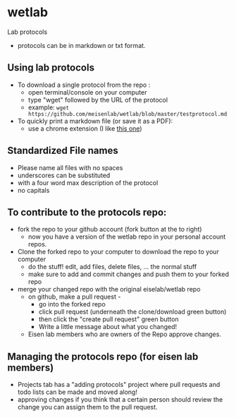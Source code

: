 # wetlab
Lab protocols

- protocols can be in markdown or txt format. 

## Using lab protocols
* To download a single protocol from the repo : 
    - open terminal/console on your computer
    - type "wget" followed by the URL of the protocol
    - example: `wget https://github.com/meisenlab/wetlab/blob/master/testprotocol.md`
* To quickly print a markdown file (or save it as a PDF):
    - use a chrome extension (I like [this one](https://chrome.google.com/webstore/detail/github-markdown-printer/fehpdlpmcegfpbkgcnaleindodeegapk/related?hl=en-US)) 

## Standardized File names
- Please name all files with no spaces
- underscores can be substituted
- with a four word max description of the protocol
- no capitals 

## To contribute to the protocols repo: 
- fork the repo to your github account (fork button at the to right)
    - now you have a version of the wetlab repo in your personal account repos.
- Clone the forked repo to your computer to download the repo to your computer
    - do the stuff! edit, add files, delete files, ... the normal stuff
    - make sure to add and commit changes and push them to your forked repo
- merge your changed repo with the original eiselab/wetlab repo 
    - on github, make a pull request - 
        - go into the forked repo
        - click pull request (underneath the clone/download green button)
        - then click the "create pull request" green button
        - Write a little message about what you changed! 
    - Eisen lab members who are owners of the Repo approve changes.

## Managing the protocols repo (for eisen lab members)
- Projects tab has a "adding protocols" project where pull requests and todo lists can be made and moved along! 
- approving changes if you think that a certain person should review the change you can assign them to the pull request. 


